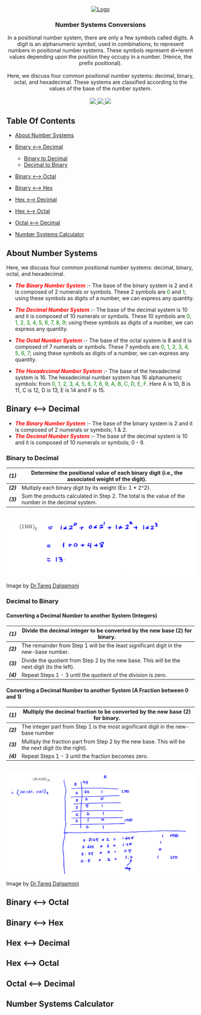 <p align="center">
  <a href="https://github.com/Yousinator/Math-For-Computing">
    <img src="https://github.com/ShaanCoding/ReadME-Generator/blob/main/images/logo.png" alt="Logo" width="80" height="80">
  </a>
</p>
<h3 align="center">Number Systems Conversions</h3>

<p align="center">
    In a positional number system, there are only a few symbols called digits. A digit is an alphanumeric symbol, used in combinations, to represent numbers in positional number systems. These symbols represent di↵erent values depending upon the position they occupy in a number. (Hence, the prefix positional). <br><br>Here, we discuss four common positional number systems: decimal, binary, octal, and hexadecimal.
These systems are classified according to the values of the base of the number system.
    <br/>
    <br/>
    <a href="">
    <img src="https://img.shields.io/badge/Written%20with-VS%20Code-blue.svg">
    <img src="https://img.shields.io/badge/Written in-C-blue.svg">
    <img src="https://img.shields.io/badge/Written%20in-Java-red.svg">

  </a>
  </p>

## Table Of Contents

- [About Number Systems](About-Number-Systems)
- [Binary <--> Decimal](Binary-<-->-Decimal)

  - [Binary to Decimal](Binary-to-Decimal)
  - [Decimal to Binary](Decimal-to-Binary)

- [Binary <--> Octal](Binary-<-->-Octal)
- [Binary <--> Hex](Binary-<-->-Hex)
- [Hex <--> Decimal](Hex-<-->-Decimal)
- [Hex <--> Octal](Hex-<-->-Octal)
- [Octal <--> Decimal](Octal-<-->-Decimal)
- [Number Systems Calculator](Number-Systems-Calculator)

## About Number Systems

Here, we discuss four common positional number systems: decimal, binary, octal, and hexadecimal.

- <span style="color:red">**_The Binary Number System_**</span> :- The base of the binary system is 2 and it is composed of 2 numerals or symbols. These 2 symbols are <span style="color:green">0</span> and <span style="color:green">1</span>; using these symbols as digits of a number, we can express any quantity.

- <span style="color:red"> **_The Decimal Number System_**</span> :- The base of the decimal system is 10 and it is composed of 10 numerals or symbols. These 10 symbols are <span style="color:green">0, 1, 2, 3, 4, 5, 6, 7, 8, 9</span>; using these symbols as digits of a number, we can express any quantity.

- <span style="color:red">**_The Octal Number System_**</span> :- The base of the octal system is 8 and it is composed of 7 numerals or symbols. These 7 symbols are <span style="color:green">0, 1, 2, 3, 4, 5, 6, 7</span>; using these symbols as digits of a number, we can express any quantity.

- <span style="color:red"> **_The Hexadecimal Number System_**</span> :- The base of the hexadecimal system is 16. The hexadecimal number system has 16 alphanumeric symbols: from <span style="color:green">0, 1, 2, 3, 4, 5, 6, 7, 8, 9, A, B, C, D, E, F</span>. Here A is 10, B is 11, C is 12, D is 13, E is 14 and F is 15.

## Binary <--> Decimal

- <span style="color:red">**_The Binary Number System_**</span> :- The base of the binary system is 2 and it is composed of 2 numerals or symbols; 1 & 2.
- <span style="color:red"> **_The Decimal Number System_**</span> :- The base of the decimal system is 10 and it is composed of 10 numerals or symbols; 0 - 9.

### Binary to Decimal

| **_(1)_** | Determine the positional value of each binary digit (i.e., the associated weight of the digit).    |
| --------- | -------------------------------------------------------------------------------------------------- |
| **_(2)_** | Multiply each binary digit by its weight (Ex: 1 \* 2^2).                                           |
| **_(3)_** | Sum the products calculated in Step 2. The total is the value of the number in the decimal system. |

<br>

<img src="../images/binToDec.png">
<br>

Image by [Dr.Tareq Dalgamoni](../README.md/#acknowledgements)

### Decimal to Binary

#### Converting a Decimal Number to another System (Integers)

| **_(1)_** | Divide the decimal integer to be converted by the new base (2) for binary.                  |
| --------- | ------------------------------------------------------------------------------------------- |
| **_(2)_** | The remainder from Step 1 will be the least significant digit in the new-base number.       |
| **_(3)_** | Divide the quotient from Step 2 by the new base. This will be the next digit (to the left). |
| **_(4)_** | Repeat Steps 1 - 3 until the quotient of the division is zero.                              |

#### Converting a Decimal Number to another System (A Fraction between 0 and 1)

| **_(1)_** | Multiply the decimal fraction to be converted by the new base (2) for binary.                       |
| --------- | --------------------------------------------------------------------------------------------------- |
| **_(2)_** | The integer part from Step 1 is the most significant digit in the new-base number                   |
| **_(3)_** | Multiply the fraction part from Step 2 by the new base. This will be the next digit (to the right). |
| **_(4)_** | Repeat Steps 1 - 3 until the fraction becomes zero.                                                 |

<br>

<img src="../images/decToBin.png" width="650rem">
<br>

Image by [Dr.Tareq Dalgamoni](../README.md/#acknowledgements)

## Binary <--> Octal

## Binary <--> Hex

## Hex <--> Decimal

## Hex <--> Octal

## Octal <--> Decimal

## Number Systems Calculator

